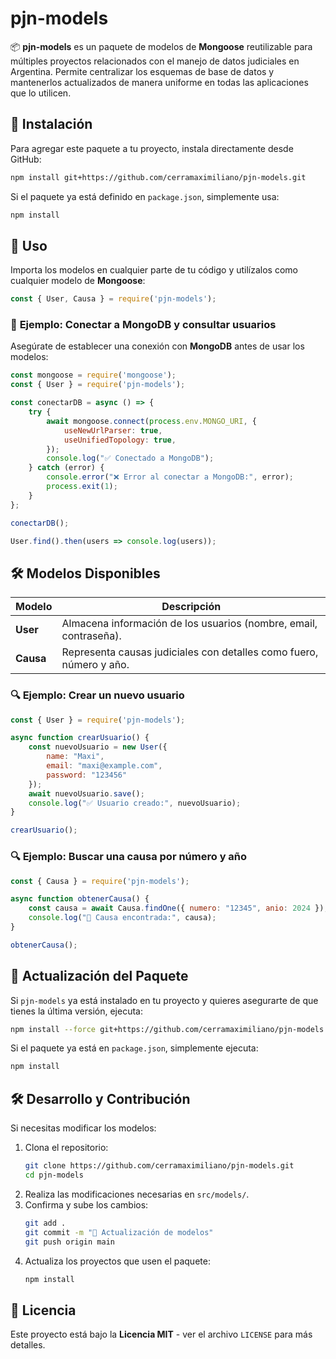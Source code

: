 # pjn-models

📦 **pjn-models** es un paquete de modelos de **Mongoose** reutilizable para múltiples proyectos relacionados con el manejo de datos judiciales en Argentina. Permite centralizar los esquemas de base de datos y mantenerlos actualizados de manera uniforme en todas las aplicaciones que lo utilicen.

## 🚀 Instalación

Para agregar este paquete a tu proyecto, instala directamente desde GitHub:

```bash
npm install git+https://github.com/cerramaximiliano/pjn-models.git
```

Si el paquete ya está definido en `package.json`, simplemente usa:

```bash
npm install
```

## 📌 Uso

Importa los modelos en cualquier parte de tu código y utilízalos como cualquier modelo de **Mongoose**:

```javascript
const { User, Causa } = require('pjn-models');
```

### 🔗 **Ejemplo: Conectar a MongoDB y consultar usuarios**

Asegúrate de establecer una conexión con **MongoDB** antes de usar los modelos:

```javascript
const mongoose = require('mongoose');
const { User } = require('pjn-models');

const conectarDB = async () => {
    try {
        await mongoose.connect(process.env.MONGO_URI, {
            useNewUrlParser: true,
            useUnifiedTopology: true,
        });
        console.log("✅ Conectado a MongoDB");
    } catch (error) {
        console.error("❌ Error al conectar a MongoDB:", error);
        process.exit(1);
    }
};

conectarDB();

User.find().then(users => console.log(users));
```

## 🛠 Modelos Disponibles

| Modelo | Descripción |
|--------|------------|
| **User** | Almacena información de los usuarios (nombre, email, contraseña). |
| **Causa** | Representa causas judiciales con detalles como fuero, número y año. |

### 🔍 **Ejemplo: Crear un nuevo usuario**

```javascript
const { User } = require('pjn-models');

async function crearUsuario() {
    const nuevoUsuario = new User({
        name: "Maxi",
        email: "maxi@example.com",
        password: "123456"
    });
    await nuevoUsuario.save();
    console.log("✅ Usuario creado:", nuevoUsuario);
}

crearUsuario();
```

### 🔍 **Ejemplo: Buscar una causa por número y año**

```javascript
const { Causa } = require('pjn-models');

async function obtenerCausa() {
    const causa = await Causa.findOne({ numero: "12345", anio: 2024 });
    console.log("📄 Causa encontrada:", causa);
}

obtenerCausa();
```

## 🔄 Actualización del Paquete

Si `pjn-models` ya está instalado en tu proyecto y quieres asegurarte de que tienes la última versión, ejecuta:

```bash
npm install --force git+https://github.com/cerramaximiliano/pjn-models.git
```

Si el paquete ya está en `package.json`, simplemente ejecuta:

```bash
npm install
```

## 🛠 Desarrollo y Contribución

Si necesitas modificar los modelos:

1. Clona el repositorio:
   ```bash
   git clone https://github.com/cerramaximiliano/pjn-models.git
   cd pjn-models
   ```
2. Realiza las modificaciones necesarias en `src/models/`.
3. Confirma y sube los cambios:
   ```bash
   git add .
   git commit -m "🔄 Actualización de modelos"
   git push origin main
   ```
4. Actualiza los proyectos que usen el paquete:
   ```bash
   npm install
   ```

## 📜 Licencia

Este proyecto está bajo la **Licencia MIT** - ver el archivo `LICENSE` para más detalles.